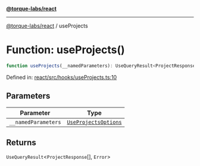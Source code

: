 [**@torque-labs/react**](../README.md)

***

[@torque-labs/react](../README.md) / useProjects

# Function: useProjects()

```ts
function useProjects(__namedParameters): UseQueryResult<ProjectResponse[], Error>
```

Defined in: [react/src/hooks/useProjects.ts:10](https://github.com/torque-labs/monorepo/blob/2ebf07140779767733d669c69d4b6e369a4193c3/packages/react/src/hooks/useProjects.ts#L10)

## Parameters

| Parameter | Type |
| ------ | ------ |
| `__namedParameters` | [`UseProjectsOptions`](../interfaces/UseProjectsOptions.md) |

## Returns

`UseQueryResult`\<`ProjectResponse`[], `Error`\>
